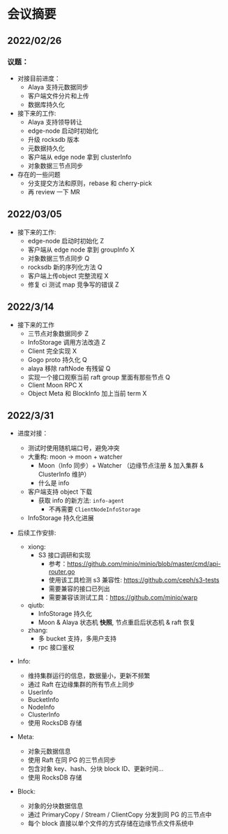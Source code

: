 # 会议摘要

## 2022/02/26

### 议题：

- 对接目前进度：
  - Alaya 支持元数据同步
  - 客户端文件分片和上传
  - 数据库持久化
- 接下来的工作:
  - Alaya 支持领导转让
  - edge-node 启动时初始化
  - 升级 rocksdb 版本
  - 元数据持久化
  - 客户端从 edge node 拿到 clusterInfo
  - 对象数据三节点同步
- 存在的一些问题
  - 分支提交方法和原则，rebase 和 cherry-pick
  - 再 review 一下 MR


## 2022/03/05

- 接下来的工作:
  - edge-node 启动时初始化   Z
  - 客户端从 edge node 拿到 groupInfo  X
  - 对象数据三节点同步  Q
  - rocksdb 新的序列化方法 Q
  - 客户端上传object 完整流程 X
  - 修复 ci 测试 map 竞争写的错误 Z

## 2022/3/14

- 接下来的工作
  - 三节点对象数据同步  Z
  - InfoStorage 调用方法改造 Z
  - Client 完全实现 X
  - Gogo proto 持久化 Q
  - alaya 移除 raftNode 有残留 Q
  - 实现一个接口观察当前 raft group 里面有那些节点 Q
  - Client Moon RPC X
  - Object Meta 和 BlockInfo 加上当前 term X


## 2022/3/31

- 进度对接：
  - 测试时使用随机端口号，避免冲突
  - 大重构: moon -> moon + watcher
    - Moon（Info 同步）+ Watcher （边缘节点注册 & 加入集群 & ClusterInfo 维护）
    - 什么是 info
  - 客户端支持 object 下载
    - 获取 info 的新方法: `info-agent` 
      - 不再需要 `ClientNodeInfoStorage`
  - InfoStorage 持久化进展
  
- 后续工作安排:
  - xiong:
    - S3 接口调研和实现
      - 参考：https://github.com/minio/minio/blob/master/cmd/api-router.go
      - 使用该工具检测 s3 兼容性: https://github.com/ceph/s3-tests
      - 需要兼容的接口已列出
      - 需要兼容该测试工具：https://github.com/minio/warp
  - qiutb:
    - InfoStorage 持久化
    - Moon & Alaya 状态机 **快照**, 节点重启后状态机 & raft 恢复
  - zhang:
    - 多 bucket 支持，多用户支持
    - rpc 接口鉴权

- Info:
  - 维持集群运行的信息，数据量小，更新不频繁
  - 通过 Raft 在边缘集群的所有节点上同步
  - UserInfo
  - BucketInfo
  - NodeInfo
  - ClusterInfo
  - 使用 RocksDB 存储
- Meta:
  - 对象元数据信息
  - 使用 Raft 在同 PG 的三节点同步
  - 包含对象 key、hash、分块 block ID、更新时间...
  - 使用 RocksDB 存储
- Block:
  - 对象的分块数据信息
  - 通过 PrimaryCopy / Stream / ClientCopy 分发到同 PG 的三节点中
  - 每个 block 直接以单个文件的方式存储在边缘节点文件系统中